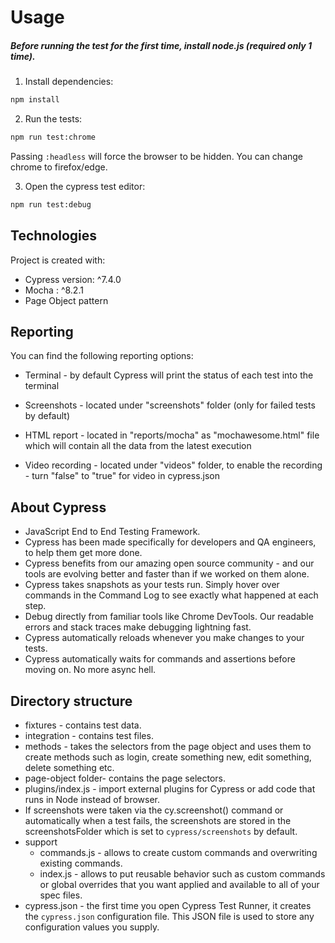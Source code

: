 # Usage

##### Before running the test for the first time, install node.js (required only 1 time).
1. Install dependencies:
```bash
npm install 
```

2. Run the tests:
```bash
npm run test:chrome
```

Passing `:headless` will force the browser to be hidden.
You can change chrome to firefox/edge.

3. Open the cypress test editor:
```bash
npm run test:debug
```

## Technologies
Project is created with:
* Cypress version: ^7.4.0
* Mocha : ^8.2.1
* Page Object pattern

## Reporting

You can find the following reporting options:

* Terminal - by default Cypress will print the status of each test into the terminal
* Screenshots - located under "screenshots" folder (only for failed tests by default)
* HTML report - located in "reports/mocha" as "mochawesome.html" file which will contain all the data from the latest execution

* Video recording - located under "videos" folder, to enable the recording - turn "false" to "true" for video in cypress.json

## About Cypress
- JavaScript End to End Testing Framework.
- Cypress has been made specifically for developers and QA engineers, to help them get more done.
- Cypress benefits from our amazing open source community - and our tools are evolving better and faster than if we worked on them alone.
- Cypress takes snapshots as your tests run. Simply hover over commands in the Command Log to see exactly what happened at each step.
- Debug directly from familiar tools like Chrome DevTools. Our readable errors and stack traces make debugging lightning fast.
- Cypress automatically reloads whenever you make changes to your tests.
- Cypress automatically waits for commands and assertions before moving on. No more async hell.

## Directory structure  
* fixtures - contains test data.
* integration -  contains test files.
* methods - takes the selectors from the page object and uses them to create methods such as login, create something new, edit something, delete something etc.
* page-object folder- contains the page selectors.
* plugins/index.js - import external plugins for Cypress or add code that runs in Node instead of browser.
* If screenshots were taken via the cy.screenshot() command or automatically when a test fails, the screenshots are stored in the screenshotsFolder which is set to `cypress/screenshots` by default.
* support
    - commands.js - allows to create custom commands and overwriting existing commands. 
    - index.js - allows to put reusable behavior such as custom commands or global overrides that you want applied and available to all of your spec files.
* cypress.json - the first time you open Cypress Test Runner, it creates the `cypress.json` configuration file. This JSON file is used to store any configuration values you supply.